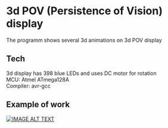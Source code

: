 # 3d POV (Persistence of Vision) display
The programm shows several 3d animations on 3d POV display

## Tech
3d display has 398 blue LEDs and uses DC motor for rotation\
MCU: Atmel ATmega128A\
Compiler: avr-gcc

## Example of work
[![IMAGE ALT TEXT](http://img.youtube.com/vi/At2lAAr0vQw/0.jpg)](http://www.youtube.com/watch?v=At2lAAr0vQw "3d POV display")
